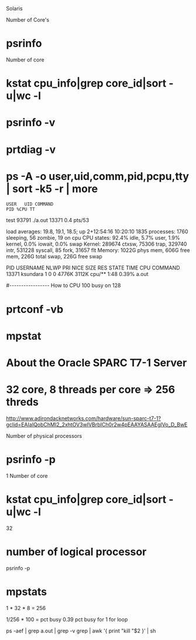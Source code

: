 Solaris

Number of Core's
# psrinfo 

Number of core
#  kstat cpu_info|grep core_id|sort -u|wc -l 

# psrinfo -v
# prtdiag -v

# ps -A -o user,uid,comm,pid,pcpu,tty | sort -k5 -r | more

    USER   UID COMMAND                                                                            PID %CPU TT
test   93791 ./a.out                                                                          13371  0.4 pts/53

load averages:  19.8,  19.1,  18.5;               up 2+12:54:16                                                                             10:20:10
1835 processes: 1760 sleeping, 56 zombie, 19 on cpu
CPU states: 92.4% idle,  5.7% user,  1.9% kernel,  0.0% iowait,  0.0% swap
Kernel: 289674 ctxsw, 75306 trap, 329740 intr, 531228 syscall, 85 fork, 31657 flt
Memory: 1022G phys mem, 606G free mem, 226G total swap, 226G free swap

   PID USERNAME NLWP PRI NICE  SIZE   RES STATE    TIME    CPU COMMAND
 13371 ksundara    1   0    0 4776K 3112K cpu/**   1:48  0.39% a.out

#----------------- How to CPU 100 busy on 128

#  prtconf -vb

# mpstat

# About the Oracle SPARC T7-1 Server
# 32 core, 8 threads per core => 256 threds
http://www.adirondacknetworks.com/hardware/sun-sparc-t7-1?gclid=EAIaIQobChMI2_2xhtOV3wIVBrbICh0r2w4pEAAYASAAEgIVo_D_BwE

Number of physical processors
# psrinfo -p 
1
Number of core 
#   kstat cpu_info|grep core_id|sort -u|wc -l
32
# number of logical processor 
 psrinfo -p
# mpstats

1 * 32 * 8 = 256

1/256 * 100 = pct busy 0.39 pct busy for 1 for loop



ps -aef | grep a.out | grep -v grep | awk '{ print "kill "$2 }' | sh




